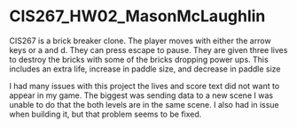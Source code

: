 # CIS267_HW02_MasonMcLaughlin

 CIS267 is a brick breaker clone. The player moves with either the arrow keys or a and d. They can press escape to pause. They are given three lives to destroy the bricks with some of the bricks dropping power ups. This includes an extra life, increase in paddle size, and decrease in paddle size

 I had many issues with this project the lives and score text did not want to appear in my game. The biggest was sending data to a new scene I was unable to do that the both levels are in the same scene. I also had in issue when building it, but that problem seems to be fixed.
